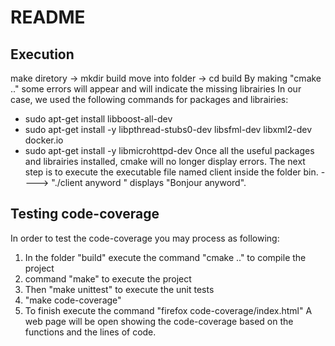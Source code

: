 # README
## Execution 
make diretory -> mkdir build
move into folder -> cd build
By making "cmake .." some errors will appear and will indicate the missing librairies
In our case, we used the following commands for packages and librairies:
  - sudo apt-get install libboost-all-dev
  - sudo apt-get install -y libpthread-stubs0-dev libsfml-dev libxml2-dev docker.io
  - sudo apt-get install -y libmicrohttpd-dev
Once all the useful packages and librairies installed,  cmake will no longer 
display errors.
The next step is to execute the executable file named client inside the folder bin.
----> "./client anyword " displays "Bonjour anyword".

## Testing code-coverage
In order to test the code-coverage you may process as following:
1) In the folder "build" execute the command "cmake .." to compile the project
2) command "make" to execute the project
3) Then "make unittest" to execute the unit tests
4) "make code-coverage"
5) To finish execute the command "firefox code-coverage/index.html"
A web page will be open showing the code-coverage based on the functions and the lines of code.





